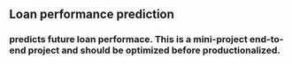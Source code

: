 ## Loan performance prediction
### predicts future loan performace. This is a mini-project end-to-end project and should be optimized before productionalized.